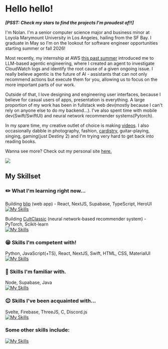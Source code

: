 # Hello hello!

***[PSST: Check my stars to find the projects I'm proudest of!!]***


I'm Nolan. I'm a senior computer science major and business minor at Loyola Marymount University in Los Angeles, hailing from the SF Bay. I graduate in May so I'm on the lookout for software engineer opportunities starting summer or fall 2026! 

Most recently, my internship at AWS [this past summer](https://lnkd.in/p/gsUnkYyn) introduced me to LLM-based agentic engineering, where I created an agent to investigate CloudWatch logs and identify the root cause of a given ongoing issue. I really believe agentic is the future of AI - assistants that can not only recommend actions but execute them for you, allowing us to focus on the more important parts of our work. 

Outside of that, I love designing and engineering user interfaces, because I believe for casual users of apps, presentation is everything. A large proportion of my work has been in fullstack web dev(mostly because I can't rely on anyone else to do my backend...). I've also spent time with mobile dev(Swift/SwiftUI) and neural network recommender systems(Pytorch). 

In my spare time, my creative outlet of choice is making [videos](https://www.youtube.com/@nolndn). I also occasionally dabble in photography, fashion, [cardistry](https://sabukaru.online/articles/the-last-living-niche-subculture-a-talk-with-anyone-master-of-cards), guitar-playing, singing, gaming(just Destiny 2) and I'm trying very hard to get back into reading books.

Wanna see more? Check out my personal site [here.](https://nndpznn.github.io/)

![](https://komarev.com/ghpvc/?username=nndpznn&color=102BEF)

## My Skillset

### :pencil2: What I'm learning right now...
Building [blip](https://github.com/nndpznn/blip) (web app) - React, NextJS, Supabase, TypeScript, HeroUI\
[![My Skills](https://skillicons.dev/icons?i=react,nextjs,supabase,ts)](https://skillicons.dev)

Building [CultClassic](https://github.com/nndpznn/cultclassic) (neural network-based recommender system) - PyTorch, Scikit-learn\
[![My Skills](https://skillicons.dev/icons?i=pytorch,sklearn)](https://skillicons.dev)

### :grin: Skills I'm competent with!
Python, JavaScript(+TS), React, NextJS, Swift, HTML, CSS, MaterialUI\
[![My Skills](https://skillicons.dev/icons?i=py,js,ts,react,nextjs,swift,html,css,materialui)](https://skillicons.dev)

### :slightly_smiling_face: Skills I'm familiar with.
Node, Supabase, Java\
[![My Skills](https://skillicons.dev/icons?i=nodejs,supabase,java)](https://skillicons.dev)

### :relieved: Skills I've been acquainted with...
Svelte, Firebase, ThreeJS, C, Discord.js\
[![My Skills](https://skillicons.dev/icons?i=svelte,firebase,threejs,c,bots)](https://skillicons.dev)

### Some other skills include:
[![My Skills](https://skillicons.dev/icons?i=github,vscode,figma,ps,ableton,postman)](https://skillicons.dev)

<!--
**nndpznn/nndpznn** is a ✨ _special_ ✨ repository because its `README.md` (this file) appears on your GitHub profile.

Here are some ideas to get you started:

- 🔭 I’m currently working on ...
- 🌱 I’m currently learning ...
- 👯 I’m looking to collaborate on ...
- 🤔 I’m looking for help with ...
- 💬 Ask me about ...
- 📫 How to reach me: ...
- 😄 Pronouns: ...
- ⚡ Fun fact: ...
-->
